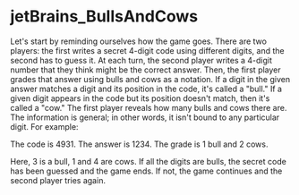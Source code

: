 # jetBrains_BullsAndCows
Let's start by reminding ourselves how the game goes. There are two players: the first writes a secret 4-digit code using different digits, and the second has to guess it. 
At each turn, the second player writes a 4-digit number that they think might be the correct answer. Then, the first player grades that answer using bulls and cows as a notation. 
If a digit in the given answer matches a digit and its position in the code, it's called a "bull." If a given digit appears in the code but its position doesn't match, then it's called a "cow." 
The first player reveals how many bulls and cows there are. The information is general; in other words, it isn't bound to any particular digit. For example:

The code is 4931.
The answer is 1234.
The grade is 1 bull and 2 cows.

Here, 3 is a bull, 1 and 4 are cows. If all the digits are bulls, the secret code has been guessed and the game ends. If not, the game continues and the second player tries again.
